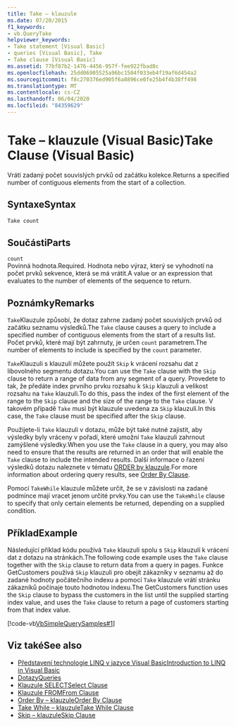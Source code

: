 ```yaml
---
title: Take – klauzule
ms.date: 07/20/2015
f1_keywords:
- vb.QueryTake
helpviewer_keywords:
- Take statement [Visual Basic]
- queries [Visual Basic], Take
- Take clause [Visual Basic]
ms.assetid: 77bf87b2-1476-4456-957f-fee922fbad8c
ms.openlocfilehash: 25dd06905525a96bc1504f033eb4f19af6d454a2
ms.sourcegitcommit: f8c270376ed905f6a8896ce0fe25b4f4b38ff498
ms.translationtype: MT
ms.contentlocale: cs-CZ
ms.lasthandoff: 06/04/2020
ms.locfileid: "84359629"
---
```

# <a name="take-clause-visual-basic"></a><span data-ttu-id="e6e86-102">Take – klauzule (Visual Basic)</span><span class="sxs-lookup"><span data-stu-id="e6e86-102">Take Clause (Visual Basic)</span></span>
<span data-ttu-id="e6e86-103">Vrátí zadaný počet souvislých prvků od začátku kolekce.</span><span class="sxs-lookup"><span data-stu-id="e6e86-103">Returns a specified number of contiguous elements from the start of a collection.</span></span>  
  
## <a name="syntax"></a><span data-ttu-id="e6e86-104">Syntaxe</span><span class="sxs-lookup"><span data-stu-id="e6e86-104">Syntax</span></span>  
  
```vb  
Take count  
```  
  
## <a name="parts"></a><span data-ttu-id="e6e86-105">Součásti</span><span class="sxs-lookup"><span data-stu-id="e6e86-105">Parts</span></span>  
 `count`  
 <span data-ttu-id="e6e86-106">Povinná hodnota.</span><span class="sxs-lookup"><span data-stu-id="e6e86-106">Required.</span></span> <span data-ttu-id="e6e86-107">Hodnota nebo výraz, který se vyhodnotí na počet prvků sekvence, která se má vrátit.</span><span class="sxs-lookup"><span data-stu-id="e6e86-107">A value or an expression that evaluates to the number of elements of the sequence to return.</span></span>  
  
## <a name="remarks"></a><span data-ttu-id="e6e86-108">Poznámky</span><span class="sxs-lookup"><span data-stu-id="e6e86-108">Remarks</span></span>  
 <span data-ttu-id="e6e86-109">`Take`Klauzule způsobí, že dotaz zahrne zadaný počet souvislých prvků od začátku seznamu výsledků.</span><span class="sxs-lookup"><span data-stu-id="e6e86-109">The `Take` clause causes a query to include a specified number of contiguous elements from the start of a results list.</span></span> <span data-ttu-id="e6e86-110">Počet prvků, které mají být zahrnuty, je určen `count` parametrem.</span><span class="sxs-lookup"><span data-stu-id="e6e86-110">The number of elements to include is specified by the `count` parameter.</span></span>  
  
 <span data-ttu-id="e6e86-111">`Take`Klauzuli s klauzulí můžete použít `Skip` k vrácení rozsahu dat z libovolného segmentu dotazu.</span><span class="sxs-lookup"><span data-stu-id="e6e86-111">You can use the `Take` clause with the `Skip` clause to return a range of data from any segment of a query.</span></span> <span data-ttu-id="e6e86-112">Provedete to tak, že předáte index prvního prvku rozsahu k `Skip` klauzuli a velikost rozsahu na `Take` klauzuli.</span><span class="sxs-lookup"><span data-stu-id="e6e86-112">To do this, pass the index of the first element of the range to the `Skip` clause and the size of the range to the `Take` clause.</span></span> <span data-ttu-id="e6e86-113">V takovém případě `Take` musí být klauzule uvedena za `Skip` klauzulí.</span><span class="sxs-lookup"><span data-stu-id="e6e86-113">In this case, the `Take` clause must be specified after the `Skip` clause.</span></span>  
  
 <span data-ttu-id="e6e86-114">Použijete-li `Take` klauzuli v dotazu, může být také nutné zajistit, aby výsledky byly vráceny v pořadí, které umožní `Take` klauzuli zahrnout zamýšlené výsledky.</span><span class="sxs-lookup"><span data-stu-id="e6e86-114">When you use the `Take` clause in a query, you may also need to ensure that the results are returned in an order that will enable the `Take` clause to include the intended results.</span></span> <span data-ttu-id="e6e86-115">Další informace o řazení výsledků dotazu naleznete v tématu [ORDER by klauzule](order-by-clause.md).</span><span class="sxs-lookup"><span data-stu-id="e6e86-115">For more information about ordering query results, see [Order By Clause](order-by-clause.md).</span></span>  
  
 <span data-ttu-id="e6e86-116">Pomocí `TakeWhile` klauzule můžete určit, že se v závislosti na zadané podmínce mají vracet jenom určité prvky.</span><span class="sxs-lookup"><span data-stu-id="e6e86-116">You can use the `TakeWhile` clause to specify that only certain elements be returned, depending on a supplied condition.</span></span>  
  
## <a name="example"></a><span data-ttu-id="e6e86-117">Příklad</span><span class="sxs-lookup"><span data-stu-id="e6e86-117">Example</span></span>  
 <span data-ttu-id="e6e86-118">Následující příklad kódu používá `Take` klauzuli spolu s `Skip` klauzulí k vrácení dat z dotazu na stránkách.</span><span class="sxs-lookup"><span data-stu-id="e6e86-118">The following code example uses the `Take` clause together with the `Skip` clause to return data from a query in pages.</span></span> <span data-ttu-id="e6e86-119">Funkce GetCustomers používá `Skip` klauzuli pro obejít zákazníky v seznamu až do zadané hodnoty počátečního indexu a pomocí `Take` klauzule vrátí stránku zákazníků počínaje touto hodnotou indexu.</span><span class="sxs-lookup"><span data-stu-id="e6e86-119">The GetCustomers function uses the `Skip` clause to bypass the customers in the list until the supplied starting index value, and uses the `Take` clause to return a page of customers starting from that index value.</span></span>  
  
 [!code-vb[VbSimpleQuerySamples#1](~/samples/snippets/visualbasic/VS_Snippets_VBCSharp/VbSimpleQuerySamples/VB/QuerySamples1.vb#1)]  
  
## <a name="see-also"></a><span data-ttu-id="e6e86-120">Viz také</span><span class="sxs-lookup"><span data-stu-id="e6e86-120">See also</span></span>

- [<span data-ttu-id="e6e86-121">Představení technologie LINQ v jazyce Visual Basic</span><span class="sxs-lookup"><span data-stu-id="e6e86-121">Introduction to LINQ in Visual Basic</span></span>](../../programming-guide/language-features/linq/introduction-to-linq.md)
- [<span data-ttu-id="e6e86-122">Dotazy</span><span class="sxs-lookup"><span data-stu-id="e6e86-122">Queries</span></span>](index.md)
- [<span data-ttu-id="e6e86-123">Klauzule SELECT</span><span class="sxs-lookup"><span data-stu-id="e6e86-123">Select Clause</span></span>](select-clause.md)
- [<span data-ttu-id="e6e86-124">Klauzule FROM</span><span class="sxs-lookup"><span data-stu-id="e6e86-124">From Clause</span></span>](from-clause.md)
- [<span data-ttu-id="e6e86-125">Order By – klauzule</span><span class="sxs-lookup"><span data-stu-id="e6e86-125">Order By Clause</span></span>](order-by-clause.md)
- [<span data-ttu-id="e6e86-126">Take While – klauzule</span><span class="sxs-lookup"><span data-stu-id="e6e86-126">Take While Clause</span></span>](take-while-clause.md)
- [<span data-ttu-id="e6e86-127">Skip – klauzule</span><span class="sxs-lookup"><span data-stu-id="e6e86-127">Skip Clause</span></span>](skip-clause.md)
